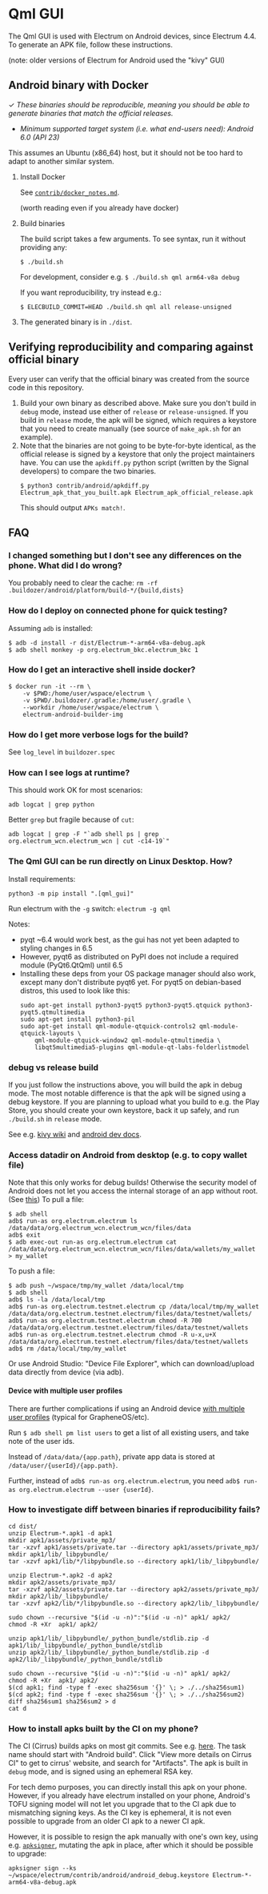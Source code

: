 # Qml GUI

The Qml GUI is used with Electrum on Android devices, since Electrum 4.4.
To generate an APK file, follow these instructions.

(note: older versions of Electrum for Android used the "kivy" GUI)

## Android binary with Docker

✓ _These binaries should be reproducible, meaning you should be able to generate
   binaries that match the official releases._

- _Minimum supported target system (i.e. what end-users need): Android 6.0 (API 23)_

This assumes an Ubuntu (x86_64) host, but it should not be too hard to adapt to another
similar system.

1. Install Docker

    See [`contrib/docker_notes.md`](../docker_notes.md).

    (worth reading even if you already have docker)

2. Build binaries

    The build script takes a few arguments. To see syntax, run it without providing any:
    ```
    $ ./build.sh
    ```
    For development, consider e.g. `$ ./build.sh qml arm64-v8a debug`

    If you want reproducibility, try instead e.g.:
    ```
    $ ELECBUILD_COMMIT=HEAD ./build.sh qml all release-unsigned
    ```

3. The generated binary is in `./dist`.


## Verifying reproducibility and comparing against official binary

Every user can verify that the official binary was created from the source code in this
repository.

1. Build your own binary as described above.
   Make sure you don't build in `debug` mode,
   instead use either of `release` or `release-unsigned`.
   If you build in `release` mode, the apk will be signed, which requires a keystore
   that you need to create manually (see source of `make_apk.sh` for an example).
2. Note that the binaries are not going to be byte-for-byte identical, as the official
   release is signed by a keystore that only the project maintainers have.
   You can use the `apkdiff.py` python script (written by the Signal developers) to compare
   the two binaries.
    ```
    $ python3 contrib/android/apkdiff.py Electrum_apk_that_you_built.apk Electrum_apk_official_release.apk
    ```
   This should output `APKs match!`.


## FAQ

### I changed something but I don't see any differences on the phone. What did I do wrong?
You probably need to clear the cache: `rm -rf .buildozer/android/platform/build-*/{build,dists}`


### How do I deploy on connected phone for quick testing?
Assuming `adb` is installed:
```
$ adb -d install -r dist/Electrum-*-arm64-v8a-debug.apk
$ adb shell monkey -p org.electrum_bkc.electrum_bkc 1
```


### How do I get an interactive shell inside docker?
```
$ docker run -it --rm \
    -v $PWD:/home/user/wspace/electrum \
    -v $PWD/.buildozer/.gradle:/home/user/.gradle \
    --workdir /home/user/wspace/electrum \
    electrum-android-builder-img
```


### How do I get more verbose logs for the build?
See `log_level` in `buildozer.spec`


### How can I see logs at runtime?
This should work OK for most scenarios:
```
adb logcat | grep python
```
Better `grep` but fragile because of `cut`:
```
adb logcat | grep -F "`adb shell ps | grep org.electrum_wcn.electrum_wcn | cut -c14-19`"
```


### The Qml GUI can be run directly on Linux Desktop. How?
Install requirements:
```
python3 -m pip install ".[qml_gui]"
```

Run electrum with the `-g` switch: `electrum -g qml`

Notes:

- pyqt ~6.4 would work best, as the gui has not yet been adapted to styling changes in 6.5
- However, pyqt6 as distributed on PyPI does not include a required module (PyQt6.QtQml) until 6.5
- Installing these deps from your OS package manager should also work,
  except many don't distribute pyqt6 yet.
  For pyqt5 on debian-based distros, this used to look like this:
  ```
  sudo apt-get install python3-pyqt5 python3-pyqt5.qtquick python3-pyqt5.qtmultimedia
  sudo apt-get install python3-pil
  sudo apt-get install qml-module-qtquick-controls2 qml-module-qtquick-layouts \
      qml-module-qtquick-window2 qml-module-qtmultimedia \
      libqt5multimedia5-plugins qml-module-qt-labs-folderlistmodel
  ```


### debug vs release build
If you just follow the instructions above, you will build the apk
in debug mode. The most notable difference is that the apk will be
signed using a debug keystore. If you are planning to upload
what you build to e.g. the Play Store, you should create your own
keystore, back it up safely, and run `./build.sh` in `release` mode.

See e.g. [kivy wiki](https://github.com/kivy/kivy/wiki/Creating-a-Release-APK)
and [android dev docs](https://developer.android.com/studio/build/building-cmdline#sign_cmdline).

### Access datadir on Android from desktop (e.g. to copy wallet file)
Note that this only works for debug builds! Otherwise the security model
of Android does not let you access the internal storage of an app without root.
(See [this](https://stackoverflow.com/q/9017073))
To pull a file:
```
$ adb shell
adb$ run-as org.electrum.electrum ls /data/data/org.electrum_wcn.electrum_wcn/files/data
adb$ exit
$ adb exec-out run-as org.electrum.electrum cat /data/data/org.electrum_wcn.electrum_wcn/files/data/wallets/my_wallet > my_wallet
```
To push a file:
```
$ adb push ~/wspace/tmp/my_wallet /data/local/tmp
$ adb shell
adb$ ls -la /data/local/tmp
adb$ run-as org.electrum.testnet.electrum cp /data/local/tmp/my_wallet /data/data/org.electrum.testnet.electrum/files/data/testnet/wallets/
adb$ run-as org.electrum.testnet.electrum chmod -R 700 /data/data/org.electrum.testnet.electrum/files/data/testnet/wallets
adb$ run-as org.electrum.testnet.electrum chmod -R u-x,u+X /data/data/org.electrum.testnet.electrum/files/data/testnet/wallets
adb$ rm /data/local/tmp/my_wallet
```

Or use Android Studio: "Device File Explorer", which can download/upload data directly from device (via adb).

#### Device with multiple user profiles

There are further complications if using an Android device
[with multiple user profiles](https://source.android.com/docs/devices/admin/multi-user-testing)
(typical for GrapheneOS/etc).

Run `$ adb shell pm list users` to get a list of all existing users, and take note of the user ids.

Instead of `/data/data/{app.path}`, private app data is stored at `/data/user/{userId}/{app.path}`.

Further, instead of `adb$ run-as org.electrum.electrum`,
you need `adb$ run-as org.electrum.electrum --user {userId}`.

### How to investigate diff between binaries if reproducibility fails?
```
cd dist/
unzip Electrum-*.apk1 -d apk1
mkdir apk1/assets/private_mp3/
tar -xzvf apk1/assets/private.tar --directory apk1/assets/private_mp3/
mkdir apk1/lib/_libpybundle/
tar -xzvf apk1/lib/*/libpybundle.so --directory apk1/lib/_libpybundle/

unzip Electrum-*.apk2 -d apk2
mkdir apk2/assets/private_mp3/
tar -xzvf apk2/assets/private.tar --directory apk2/assets/private_mp3/
mkdir apk2/lib/_libpybundle/
tar -xzvf apk2/lib/*/libpybundle.so --directory apk2/lib/_libpybundle/

sudo chown --recursive "$(id -u -n)":"$(id -u -n)" apk1/ apk2/
chmod -R +Xr  apk1/ apk2/

unzip apk1/lib/_libpybundle/_python_bundle/stdlib.zip -d apk1/lib/_libpybundle/_python_bundle/stdlib
unzip apk2/lib/_libpybundle/_python_bundle/stdlib.zip -d apk2/lib/_libpybundle/_python_bundle/stdlib

sudo chown --recursive "$(id -u -n)":"$(id -u -n)" apk1/ apk2/
chmod -R +Xr  apk1/ apk2/
$(cd apk1; find -type f -exec sha256sum '{}' \; > ./../sha256sum1)
$(cd apk2; find -type f -exec sha256sum '{}' \; > ./../sha256sum2)
diff sha256sum1 sha256sum2 > d
cat d
```

### How to install apks built by the CI on my phone?

The CI (Cirrus) builds apks on most git commits.
See e.g. [here](https://github.com/spesmilo/electrum/runs/9272252577).
The task name should start with "Android build".
Click "View more details on Cirrus CI" to get to cirrus' website, and search for "Artifacts".
The apk is built in `debug` mode, and is signed using an ephemeral RSA key.

For tech demo purposes, you can directly install this apk on your phone.
However, if you already have electrum installed on your phone, Android's TOFU signing model
will not let you upgrade that to the CI apk due to mismatching signing keys. As the CI key
is ephemeral, it is not even possible to upgrade from an older CI apk to a newer CI apk.

However, it is possible to resign the apk manually with one's own key, using
e.g. [`apksigner`](https://developer.android.com/studio/command-line/apksigner),
mutating the apk in place, after which it should be possible to upgrade:
```
apksigner sign --ks ~/wspace/electrum/contrib/android/android_debug.keystore Electrum-*-arm64-v8a-debug.apk
```
